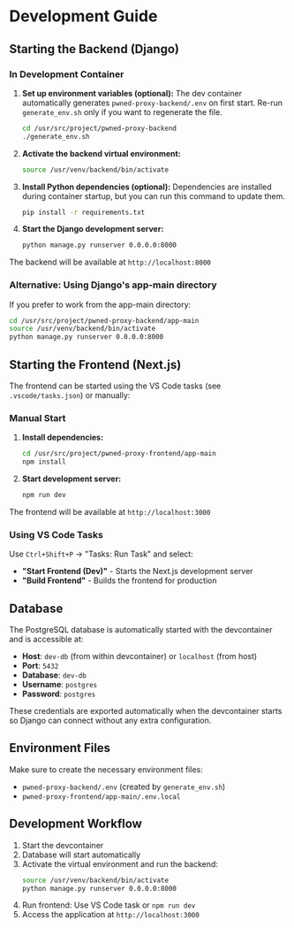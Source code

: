 # Development Guide

## Starting the Backend (Django)

### In Development Container

1. **Set up environment variables (optional):**
   The dev container automatically generates `pwned-proxy-backend/.env` on first
   start. Re-run `generate_env.sh` only if you want to regenerate the file.
   ```bash
   cd /usr/src/project/pwned-proxy-backend
   ./generate_env.sh
   ```

2. **Activate the backend virtual environment:**
   ```bash
   source /usr/venv/backend/bin/activate
   ```

3. **Install Python dependencies (optional):**
   Dependencies are installed during container startup, but you can run this
   command to update them.
   ```bash
   pip install -r requirements.txt
   ```
4. **Start the Django development server:**
   ```bash
   python manage.py runserver 0.0.0.0:8000
   ```

The backend will be available at `http://localhost:8000`

### Alternative: Using Django's app-main directory

If you prefer to work from the app-main directory:

```bash
cd /usr/src/project/pwned-proxy-backend/app-main
source /usr/venv/backend/bin/activate
python manage.py runserver 0.0.0.0:8000
```

## Starting the Frontend (Next.js)

The frontend can be started using the VS Code tasks (see `.vscode/tasks.json`) or manually:

### Manual Start

1. **Install dependencies:**
   ```bash
   cd /usr/src/project/pwned-proxy-frontend/app-main
   npm install
   ```

2. **Start development server:**
   ```bash
   npm run dev
   ```

The frontend will be available at `http://localhost:3000`

### Using VS Code Tasks

Use `Ctrl+Shift+P` → "Tasks: Run Task" and select:
- **"Start Frontend (Dev)"** - Starts the Next.js development server
- **"Build Frontend"** - Builds the frontend for production

## Database

The PostgreSQL database is automatically started with the devcontainer and is accessible at:
- **Host**: `dev-db` (from within devcontainer) or `localhost` (from host)
- **Port**: `5432`
- **Database**: `dev-db`
- **Username**: `postgres`
- **Password**: `postgres`
  
These credentials are exported automatically when the devcontainer starts so
Django can connect without any extra configuration.

## Environment Files

Make sure to create the necessary environment files:
- `pwned-proxy-backend/.env` (created by `generate_env.sh`)
- `pwned-proxy-frontend/app-main/.env.local`

## Development Workflow

1. Start the devcontainer
2. Database will start automatically
3. Activate the virtual environment and run the backend:
   ```bash
   source /usr/venv/backend/bin/activate
   python manage.py runserver 0.0.0.0:8000
   ```
4. Run frontend: Use VS Code task or `npm run dev`
5. Access the application at `http://localhost:3000`
